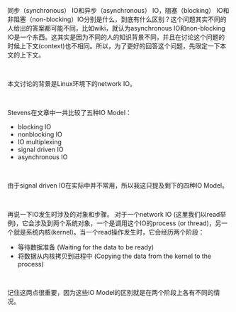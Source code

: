 同步（synchronous） IO和异步（asynchronous） IO，阻塞（blocking） IO和非阻塞（non-blocking）IO分别是什么，到底有什么区别？这个问题其实不同的人给出的答案都可能不同，比如wiki，就认为asynchronous IO和non-blocking IO是一个东西。这其实是因为不同的人的知识背景不同，并且在讨论这个问题的时候上下文(context)也不相同。所以，为了更好的回答这个问题，先限定一下本文的上下文。

<br>

本文讨论的背景是Linux环境下的network IO。 

<br>

Stevens在文章中一共比较了五种IO Model：

- blocking IO
- nonblocking IO
- IO multiplexing
- signal driven IO
- asynchronous IO

<br>

由于signal driven IO在实际中并不常用，所以我这只提及剩下的四种IO Model。

<br>

再说一下IO发生时涉及的对象和步骤。
对于一个network IO (这里我们以read举例)，它会涉及到两个系统对象，一个是调用这个IO的process (or thread)，另一个就是系统内核(kernel)。当一个read操作发生时，它会经历两个阶段：

- 等待数据准备 (Waiting for the data to be ready)
- 将数据从内核拷贝到进程中 (Copying the data from the kernel to the process)

<br>

记住这两点很重要，因为这些IO Model的区别就是在两个阶段上各有不同的情况。